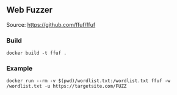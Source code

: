 ## Web Fuzzer
Source: https://github.com/ffuf/ffuf

### Build
```
docker build -t ffuf .
```
### Example
```
docker run --rm -v $(pwd)/wordlist.txt:/wordlist.txt ffuf -w /wordlist.txt -u https://targetsite.com/FUZZ
```
